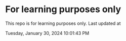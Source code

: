 # For learning purposes only
This repo is for learning purposes only.
Last updated at

Tuesday, January 30, 2024 10:01:43 PM

